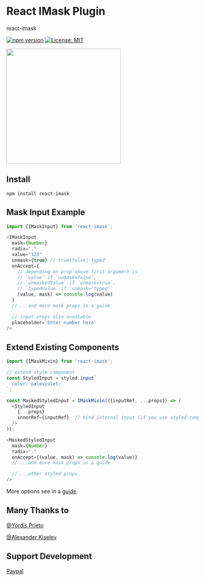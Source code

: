 # React IMask Plugin
react-imask

[![npm version](https://badge.fury.io/js/react-imask.svg)](https://badge.fury.io/js/react-imask)
[![License: MIT](https://img.shields.io/badge/License-MIT-yellow.svg)](https://opensource.org/licenses/MIT)

<a href="https://opencollective.com/imask/donate" target="_blank">
  <img src="https://opencollective.com/imask/donate/button.png?color=blue" width=300 />
</a>

## Install
`npm install react-imask`

## Mask Input Example
```javascript
import {IMaskInput} from 'react-imask';

<IMaskInput
  mask={Number}
  radix="."
  value="123"
  unmask={true} // true|false|'typed'
  onAccept={
    // depending on prop above first argument is
    // `value` if `unmask=false`,
    // `unmaskedValue` if `unmask=true`,
    // `typedValue` if `unmask='typed'`
    (value, mask) => console.log(value)
  }
  // ...and more mask props in a guide

  // input props also available
  placeholder='Enter number here'
/>
```

## Extend Existing Components
```javascript
import {IMaskMixin} from 'react-imask';

// extend style component
const StyledInput = styled.input`
  color: paleviolet;
`;

const MaskedStyledInput = IMaskMixin(({inputRef, ...props}) => (
  <StyledInput
    {...props}
    innerRef={inputRef}  // bind internal input (if you use styled-components V4, use "ref" instead "innerRef")
  />
));

<MaskedStyledInput
  mask={Number}
  radix="."
  onAccept={(value, mask) => console.log(value)}
  // ...and more mask props in a guide

  // ...other styled props
/>
```
More options see in a [guide](https://imask.js.org/guide.html).

## Many Thanks to
[@Yordis Prieto](https://github.com/yordis)

[@Alexander Kiselev](https://github.com/MaaKut)

## Support Development
[Paypal](https://www.paypal.me/alexeykryazhev/3)
